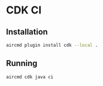 # CDK CI

## Installation

```bash
aircmd plugin install cdk --local .
```

## Running

```bash
aircmd cdk java ci
```
